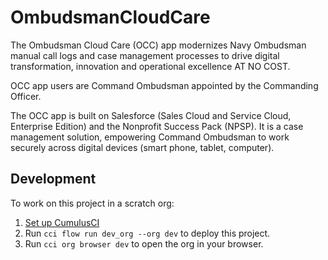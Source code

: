 # OmbudsmanCloudCare

The Ombudsman Cloud Care (OCC) app modernizes Navy Ombudsman manual call logs and case management processes to drive digital transformation, innovation and operational excellence AT NO COST.

OCC app users are Command Ombudsman appointed by the Commanding Officer. 

The OCC app is built on Salesforce (Sales Cloud and Service Cloud, Enterprise Edition) and the Nonprofit Success Pack (NPSP). It is a case management solution, empowering Command Ombudsman to work securely across digital devices (smart phone, tablet, computer). 

## Development

To work on this project in a scratch org:

1. [Set up CumulusCI](https://cumulusci.readthedocs.io/en/latest/tutorial.html)
2. Run `cci flow run dev_org --org dev` to deploy this project.
3. Run `cci org browser dev` to open the org in your browser.
